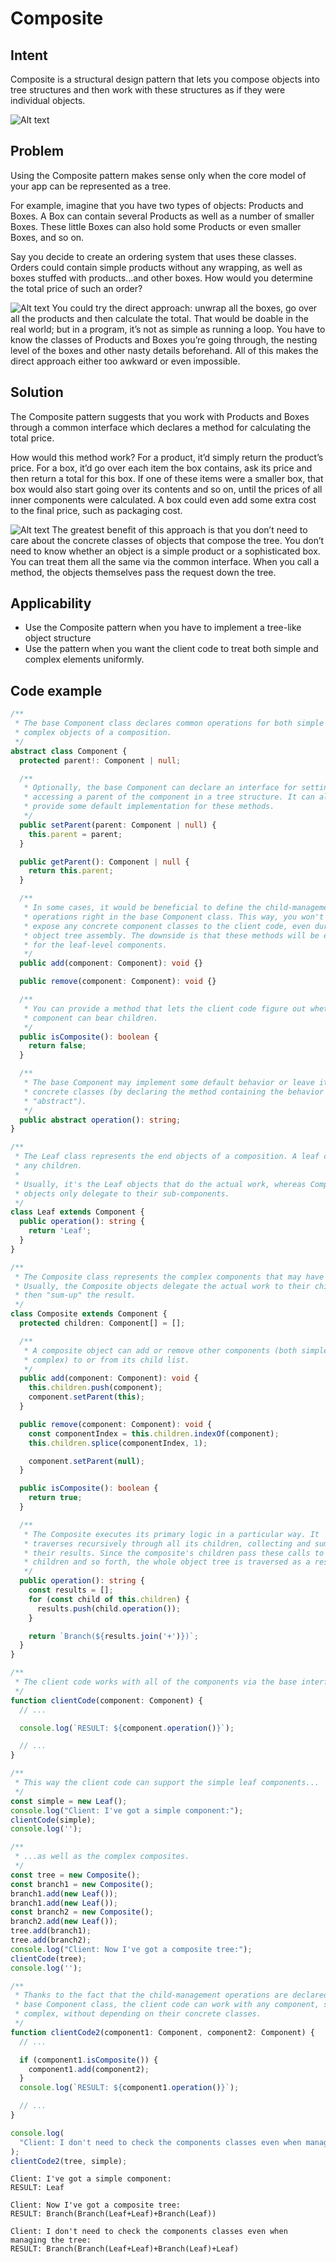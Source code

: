 # Composite

## Intent

Composite is a structural design pattern that lets you compose objects into tree structures and then work with these structures as if they were individual objects.

![Alt text](image-13.png)

## Problem

Using the Composite pattern makes sense only when the core model of your app can be represented as a tree.

For example, imagine that you have two types of objects: Products and Boxes. A Box can contain several Products as well as a number of smaller Boxes. These little Boxes can also hold some Products or even smaller Boxes, and so on.

Say you decide to create an ordering system that uses these classes. Orders could contain simple products without any wrapping, as well as boxes stuffed with products...and other boxes. How would you determine the total price of such an order?

![Alt text](image-14.png)
You could try the direct approach: unwrap all the boxes, go over all the products and then calculate the total. That would be doable in the real world; but in a program, it’s not as simple as running a loop. You have to know the classes of Products and Boxes you’re going through, the nesting level of the boxes and other nasty details beforehand. All of this makes the direct approach either too awkward or even impossible.

## Solution

The Composite pattern suggests that you work with Products and Boxes through a common interface which declares a method for calculating the total price.

How would this method work? For a product, it’d simply return the product’s price. For a box, it’d go over each item the box contains, ask its price and then return a total for this box. If one of these items were a smaller box, that box would also start going over its contents and so on, until the prices of all inner components were calculated. A box could even add some extra cost to the final price, such as packaging cost.

![Alt text](image-15.png)
The greatest benefit of this approach is that you don’t need to care about the concrete classes of objects that compose the tree. You don’t need to know whether an object is a simple product or a sophisticated box. You can treat them all the same via the common interface. When you call a method, the objects themselves pass the request down the tree.

## Applicability

- Use the Composite pattern when you have to implement a tree-like object structure
- Use the pattern when you want the client code to treat both simple and complex elements uniformly.

## Code example

```ts
/**
 * The base Component class declares common operations for both simple and
 * complex objects of a composition.
 */
abstract class Component {
  protected parent!: Component | null;

  /**
   * Optionally, the base Component can declare an interface for setting and
   * accessing a parent of the component in a tree structure. It can also
   * provide some default implementation for these methods.
   */
  public setParent(parent: Component | null) {
    this.parent = parent;
  }

  public getParent(): Component | null {
    return this.parent;
  }

  /**
   * In some cases, it would be beneficial to define the child-management
   * operations right in the base Component class. This way, you won't need to
   * expose any concrete component classes to the client code, even during the
   * object tree assembly. The downside is that these methods will be empty
   * for the leaf-level components.
   */
  public add(component: Component): void {}

  public remove(component: Component): void {}

  /**
   * You can provide a method that lets the client code figure out whether a
   * component can bear children.
   */
  public isComposite(): boolean {
    return false;
  }

  /**
   * The base Component may implement some default behavior or leave it to
   * concrete classes (by declaring the method containing the behavior as
   * "abstract").
   */
  public abstract operation(): string;
}

/**
 * The Leaf class represents the end objects of a composition. A leaf can't have
 * any children.
 *
 * Usually, it's the Leaf objects that do the actual work, whereas Composite
 * objects only delegate to their sub-components.
 */
class Leaf extends Component {
  public operation(): string {
    return 'Leaf';
  }
}

/**
 * The Composite class represents the complex components that may have children.
 * Usually, the Composite objects delegate the actual work to their children and
 * then "sum-up" the result.
 */
class Composite extends Component {
  protected children: Component[] = [];

  /**
   * A composite object can add or remove other components (both simple or
   * complex) to or from its child list.
   */
  public add(component: Component): void {
    this.children.push(component);
    component.setParent(this);
  }

  public remove(component: Component): void {
    const componentIndex = this.children.indexOf(component);
    this.children.splice(componentIndex, 1);

    component.setParent(null);
  }

  public isComposite(): boolean {
    return true;
  }

  /**
   * The Composite executes its primary logic in a particular way. It
   * traverses recursively through all its children, collecting and summing
   * their results. Since the composite's children pass these calls to their
   * children and so forth, the whole object tree is traversed as a result.
   */
  public operation(): string {
    const results = [];
    for (const child of this.children) {
      results.push(child.operation());
    }

    return `Branch(${results.join('+')})`;
  }
}

/**
 * The client code works with all of the components via the base interface.
 */
function clientCode(component: Component) {
  // ...

  console.log(`RESULT: ${component.operation()}`);

  // ...
}

/**
 * This way the client code can support the simple leaf components...
 */
const simple = new Leaf();
console.log("Client: I've got a simple component:");
clientCode(simple);
console.log('');

/**
 * ...as well as the complex composites.
 */
const tree = new Composite();
const branch1 = new Composite();
branch1.add(new Leaf());
branch1.add(new Leaf());
const branch2 = new Composite();
branch2.add(new Leaf());
tree.add(branch1);
tree.add(branch2);
console.log("Client: Now I've got a composite tree:");
clientCode(tree);
console.log('');

/**
 * Thanks to the fact that the child-management operations are declared in the
 * base Component class, the client code can work with any component, simple or
 * complex, without depending on their concrete classes.
 */
function clientCode2(component1: Component, component2: Component) {
  // ...

  if (component1.isComposite()) {
    component1.add(component2);
  }
  console.log(`RESULT: ${component1.operation()}`);

  // ...
}

console.log(
  "Client: I don't need to check the components classes even when managing the tree:"
);
clientCode2(tree, simple);
```

```
Client: I've got a simple component:
RESULT: Leaf

Client: Now I've got a composite tree:
RESULT: Branch(Branch(Leaf+Leaf)+Branch(Leaf))

Client: I don't need to check the components classes even when managing the tree:
RESULT: Branch(Branch(Leaf+Leaf)+Branch(Leaf)+Leaf)

```
